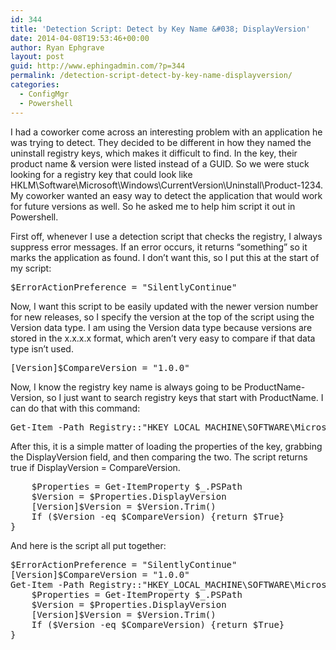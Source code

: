 ```yaml
---
id: 344
title: 'Detection Script: Detect by Key Name &#038; DisplayVersion'
date: 2014-04-08T19:53:46+00:00
author: Ryan Ephgrave
layout: post
guid: http://www.ephingadmin.com/?p=344
permalink: /detection-script-detect-by-key-name-displayversion/
categories:
  - ConfigMgr
  - Powershell
---
```

I had a coworker come across an interesting problem with an application he was trying to detect. They decided to be different in how they named the uninstall registry keys, which makes it difficult to find. In the key, their product name &amp; version were listed instead of a GUID. So we were stuck looking for a registry key that could look like HKLM\Software\Microsoft\Windows\CurrentVersion\Uninstall\Product-1234. My coworker wanted an easy way to detect the application that would work for future versions as well. So he asked me to help him script it out in Powershell.

First off, whenever I use a detection script that checks the registry, I always suppress error messages. If an error occurs, it returns “something” so it marks the application as found. I don’t want this, so I put this at the start of my script:
<pre class="lang:ps decode:true ">$ErrorActionPreference = "SilentlyContinue"</pre>
Now, I want this script to be easily updated with the newer version number for new releases, so I specify the version at the top of the script using the Version data type. I am using the Version data type because versions are stored in the x.x.x.x format, which aren’t very easy to compare if that data type isn’t used.
<pre class="lang:ps decode:true ">[Version]$CompareVersion = "1.0.0"</pre>
Now, I know the registry key name is always going to be ProductName-Version, so I just want to search registry keys that start with ProductName. I can do that with this command:
<pre class="lang:ps decode:true ">Get-Item -Path Registry::"HKEY_LOCAL_MACHINE\SOFTWARE\Microsoft\Windows\CurrentVersion\Uninstall\ProductName*" | ForEach-Object {</pre>
After this, it is a simple matter of loading the properties of the key, grabbing the DisplayVersion field, and then comparing the two. The script returns true if DisplayVersion = CompareVersion.
<pre class="lang:ps decode:true ">    $Properties = Get-ItemProperty $_.PSPath
	$Version = $Properties.DisplayVersion
	[Version]$Version = $Version.Trim()
	If ($Version -eq $CompareVersion) {return $True}
}</pre>
And here is the script all put together:
<pre class="lang:ps decode:true ">$ErrorActionPreference = "SilentlyContinue"
[Version]$CompareVersion = "1.0.0"
Get-Item -Path Registry::"HKEY_LOCAL_MACHINE\SOFTWARE\Microsoft\Windows\CurrentVersion\Uninstall\ProductName*" | ForEach-Object {
    $Properties = Get-ItemProperty $_.PSPath
	$Version = $Properties.DisplayVersion
	[Version]$Version = $Version.Trim()
	If ($Version -eq $CompareVersion) {return $True}
}</pre>